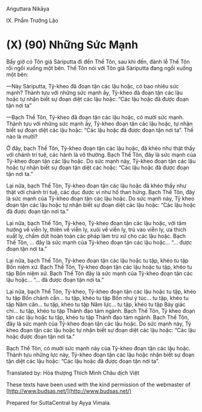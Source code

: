 Aṅguttara Nikāya

IX. Phẩm Trưởng Lão

# (X) (90) Những Sức Mạnh

Bấy giờ có Tôn giả Sàriputta đi đến Thế Tôn, sau khi đến, đảnh lễ Thế Tôn rồi ngồi xuống một bên. Thế Tôn nói với Tôn giả Sàriputta đang ngồi xuống một bên:

—Này Sàriputta, Tỷ-kheo đã đoạn tận các lậu hoặc, có bao nhiêu sức mạnh? Thành tựu với những sức mạnh ấy, Tỷ-kheo đã đoạn tận các lậu hoặc tự nhận biết sự đoạn diệt các lậu hoặc: “Các lậu hoặc đã được đoạn tận nơi ta”

—Bạch Thế Tôn, Tỷ-kheo đã đoạn tận các lậu hoặc, có mười sức mạnh. Thành tựu với những sức mạnh ấy, Tỷ-kheo đoạn tận các lậu hoặc, tự nhận biết sự đoạn diệt các lậu hoặc: “Các lậu hoặc đã được đoạn tận nơi ta”. Thế nào là mười?

Ở đây, bạch Thế Tôn, Tỷ-kheo đoạn tận các lậu hoặc, đã khéo như thật thấy với chánh trí tuệ, các hành là vô thường. Bạch Thế Tôn, đây là sức mạnh của Tỷ-kheo đoạn tận các lậu hoặc. Do sức mạnh này, Tỷ-kheo đoạn tận các lậu hoặc tự nhận biết sự đoạn tận diệt các hoặc: “Các lậu hoặc đã được đoạn tận nơi ta.”

Lại nữa, bạch Thế Tôn, Tỷ-kheo đoạn tận các lậu hoặc đã khéo thấy như thật với chánh trí tuệ, các dục được ví như hố than hừng. Bạch Thế Tôn, đây là sức mạnh của Tỷ-kheo đoạn tận các lậu hoặc. Do sức mạnh này, Tỷ kheo đoạn tận các lậu hoặc tự nhận biết sự đoạn diệt các lậu hoặc: “Các lậu hoặc đã được đoạn tận nơi ta.”

Lại nữa, bạch Thế Tôn, Tỷ-kheo, Tỷ-kheo đoạn tận các lậu hoặc, với tâm hướng về viễn ly, thiên về viễn ly, xuôi về viễn ly, trú vào viễn ly, ưa thích xuất ly, chấm dứt hoàn toàn các pháp làm trú xứ cho các lậu hoặc. Bạch Thế Tôn, ... đây là sức mạnh của Tỷ-kheo đoạn tận các lậu hoặc... “... được đoạn tận nơi ta.”

Lại nữa, bạch Thế Tôn, Tỷ-kheo đoạn tận các lậu hoặc tu tập, khéo tu tập Bốn niệm xứ. Bạch Thế Tôn, Tỷ-kheo đoạn tận các lậu hoặc tu tập, khéo tu tập Bốn niệm xứ. Bạch Thế Tôn đây là sức mạnh của Tỷ-kheo đoạn tận các lậu hoặc... “... đã được đoạn tận nơi ta.”

Lại nữa, bạch Thế Tôn, Tỷ-kheo, Tỷ-kheo đoạn tận các lậu hoặc tu tập, khéo tu tập Bốn chánh cần... tu tập, khéo tu tập Bốn như ý túc... tu tập, khéo tu tập Năm căn... tu tập, khéo tu tập Năm lực... tu tập, khéo tu tập Bảy giác chi... tu tập, khéo tu tập Thánh đạo tám ngành. Bạch Thế Tôn, Tỷ kheo đoạn tận các lậu hoặc tu tập, khéo tu tập Thánh đạo tám ngành. Bạch Thế Tôn, đây là sức mạnh của Tỷ-kheo đoạn tận các lậu hoặc. Do sức mạnh này, Tỷ kheo đoạn tận các lậu hoặc tự nhận biết sự đoạn diệt các lậu hoặc: “Các lậu hoặc được đoạn tận nơi ta.”

Bạch Thế Tôn, có mười sức mạnh này của Tỷ-kheo đoạn tận các lậu hoặc. Thành tựu những lực này, Tỷ-kheo đoạn tận các lậu hoặc nhận biết sự đoạn tận diệt các lậu hoặc: “Các lậu hoặc đã được đoạn tận nơi ta”.

Translated by: Hòa thượng Thích Minh Châu dịch Việt

These texts have been used with the kind permission of the webmaster of [http://www.budsas.net/](http://www.budsas.net/)

Prepared for SuttaCentral by Ayya Vimala.